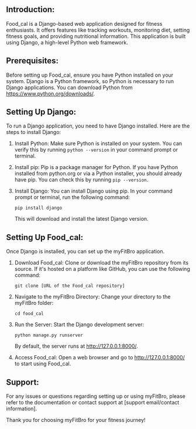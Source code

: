 Introduction:
-------------
Food_cal is a Django-based web application designed for fitness enthusiasts. It offers features like tracking workouts, monitoring diet, setting fitness goals, and providing nutritional information. This application is built using Django, a high-level Python web framework.

Prerequisites:
--------------
Before setting up Food_cal, ensure you have Python installed on your system. Django is a Python framework, so Python is necessary to run Django applications. You can download Python from https://www.python.org/downloads/.

Setting Up Django:
------------------
To run a Django application, you need to have Django installed. Here are the steps to install Django:

1. Install Python: Make sure Python is installed on your system. You can verify this by running `python --version` in your command prompt or terminal.

2. Install pip: Pip is a package manager for Python. If you have Python installed from python.org or via a Python installer, you should already have pip. You can check this by running `pip --version`.

3. Install Django: You can install Django using pip. In your command prompt or terminal, run the following command:

    ```
    pip install django
    ```

    This will download and install the latest Django version.

Setting Up Food_cal:
--------------------
Once Django is installed, you can set up the myFitBro application.

1. Download Food_cal: Clone or download the myFitBro repository from its source. If it's hosted on a platform like GitHub, you can use the following command:

    ```
    git clone [URL of the Food_cal repository]
    ```

2. Navigate to the myFitBro Directory: Change your directory to the myFitBro folder:

    ```
    cd food_cal
    ```

3. Run the Server: Start the Django development server:

    ```
    python manage.py runserver
    ```

    By default, the server runs at http://127.0.0.1:8000/.

7. Access Food_cal: Open a web browser and go to http://127.0.0.1:8000/ to start using Food_cal.

Support:
--------
For any issues or questions regarding setting up or using myFitBro, please refer to the documentation or contact support at [support email/contact information].

Thank you for choosing myFitBro for your fitness journey!
